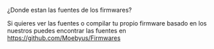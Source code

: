 ¿Donde estan las fuentes de los firmwares?

Si quieres ver las fuentes o compilar tu propio firmware basado en los nuestros puedes encontrar las fuentes en https://github.com/Moebyus/Firmwares
